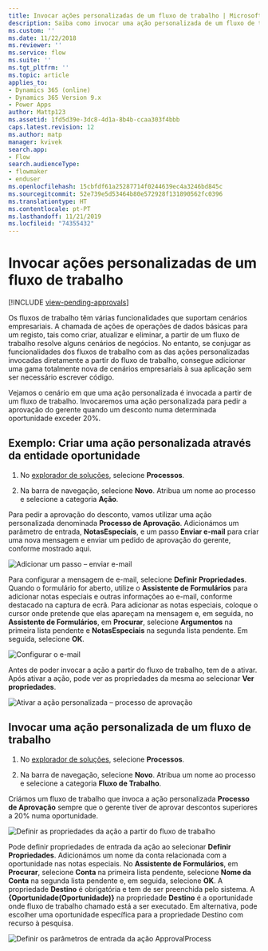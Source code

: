 ```yaml
---
title: Invocar ações personalizadas de um fluxo de trabalho | Microsoft Docs
description: Saiba como invocar uma ação personalizada de um fluxo de trabalho
ms.custom: ''
ms.date: 11/22/2018
ms.reviewer: ''
ms.service: flow
ms.suite: ''
ms.tgt_pltfrm: ''
ms.topic: article
applies_to:
- Dynamics 365 (online)
- Dynamics 365 Version 9.x
- Power Apps
author: Mattp123
ms.assetid: 1fd5d39e-3dc8-4d1a-8b4b-ccaa303f4bbb
caps.latest.revision: 12
ms.author: matp
manager: kvivek
search.app:
- Flow
search.audienceType:
- flowmaker
- enduser
ms.openlocfilehash: 15cbfdf61a25287714f0244639ec4a3246bd845c
ms.sourcegitcommit: 52e739e5d53464b80e572928f131890562fc0396
ms.translationtype: HT
ms.contentlocale: pt-PT
ms.lasthandoff: 11/21/2019
ms.locfileid: "74355432"
---
```

# <a name="invoke-custom-actions-from-a-workflow"></a>Invocar ações personalizadas de um fluxo de trabalho
[!INCLUDE [view-pending-approvals](includes/cc-rebrand.md)]

Os fluxos de trabalho têm várias funcionalidades que suportam cenários empresariais. A chamada de ações de operações de dados básicas para um registo, tais como criar, atualizar e eliminar, a partir de um fluxo de trabalho resolve alguns cenários de negócios. No entanto, se conjugar as funcionalidades dos fluxos de trabalho com as das ações personalizadas invocadas diretamente a partir do fluxo de trabalho, consegue adicionar uma gama totalmente nova de cenários empresariais à sua aplicação sem ser necessário escrever código.  
  
 Vejamos o cenário em que uma ação personalizada é invocada a partir de um fluxo de trabalho. Invocaremos uma ação personalizada para pedir a aprovação do gerente quando um desconto numa determinada oportunidade exceder 20%.  
  
<a name="action"></a>   
## <a name="example-create-a-custom-action-using-the-opportunity-entity"></a>Exemplo: Criar uma ação personalizada através da entidade oportunidade
  
1. No [explorador de soluções](/powerapps/maker/model-driven-apps/advanced-navigation#solution-explorer), selecione **Processos**.  
  
2.  Na barra de navegação, selecione **Novo**. Atribua um nome ao processo e selecione a categoria **Ação**.  
  
 Para pedir a aprovação do desconto, vamos utilizar uma ação personalizada denominada **Processo de Aprovação**. Adicionámos um parâmetro de entrada, **NotasEspeciais**, e um passo **Enviar e-mail** para criar uma nova mensagem e enviar um pedido de aprovação do gerente, conforme mostrado aqui.  
  
 ![Adicionar um passo – enviar e-mail](media/enable-custom-action-approval-proces-sadd-email.png "Adicionar um passo – enviar e-mail")  
  
 Para configurar a mensagem de e-mail, selecione **Definir Propriedades**. Quando o formulário for aberto, utilize o **Assistente de Formulários** para adicionar notas especiais e outras informações ao e-mail, conforme destacado na captura de ecrã. Para adicionar as notas especiais, coloque o cursor onde pretende que elas apareçam na mensagem e, em seguida, no **Assistente de Formulários**, em **Procurar**, selecione **Argumentos** na primeira lista pendente e **NotasEspeciais** na segunda lista pendente. Em seguida, selecione **OK**.  
  
 ![Configurar o e-mail](media/enable-custom-action-approval-process-setup-email.png "Configurar o e-mail")  
  
 Antes de poder invocar a ação a partir do fluxo de trabalho, tem de a ativar. Após ativar a ação, pode ver as propriedades da mesma ao selecionar **Ver propriedades**.  
  
 ![Ativar a ação personalizada – processo de aprovação](media/enable-custom-action-approval-process-activate-action.png "Ativar a ação personalizada – processo de aprovação")  
  
<a name="workflow"></a>   
## <a name="invoke-a-custom-action-from-a-workflow"></a>Invocar uma ação personalizada de um fluxo de trabalho  
  
1. No [explorador de soluções](/powerapps/maker/model-driven-apps/advanced-navigation#solution-explorer), selecione **Processos**.   
  
2.  Na barra de navegação, selecione **Novo**. Atribua um nome ao processo e selecione a categoria **Fluxo de Trabalho**.  
  
 Criámos um fluxo de trabalho que invoca a ação personalizada **Processo de Aprovação** sempre que o gerente tiver de aprovar descontos superiores a 20% numa oportunidade.  
  
 ![Definir as propriedades da ação a partir do fluxo de trabalho](media/enable-custom-action-from-workflow.png "Definir as propriedades da ação a partir do fluxo de trabalho")  
  
 Pode definir propriedades de entrada da ação ao selecionar **Definir Propriedades**. Adicionámos um nome da conta relacionada com a oportunidade nas notas especiais. No **Assistente de Formulários**, em **Procurar**, selecione **Conta** na primeira lista pendente, selecione **Nome da Conta** na segunda lista pendente e, em seguida, selecione **OK**. A propriedade **Destino** é obrigatória e tem de ser preenchida pelo sistema. A **{Oportunidade(Oportunidade)}** na propriedade **Destino** é a oportunidade onde fluxo de trabalho chamado está a ser executado. Em alternativa, pode escolher uma oportunidade específica para a propriedade Destino com recurso à pesquisa.  
  
 ![Definir os parâmetros de entrada da ação ApprovalProcess](media/enable-customaction-workflow-set-properties.png "Definir os parâmetros de entrada da ação ApprovalProcess")  
  



